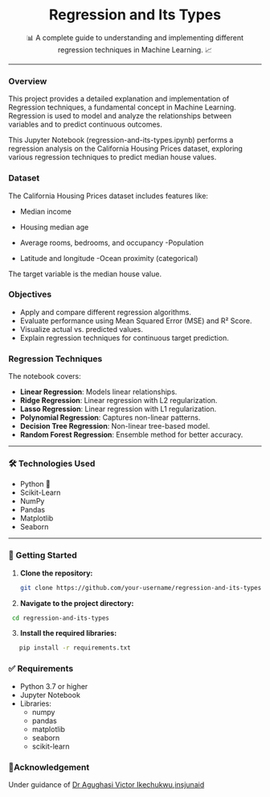 
<h1 align="center">Regression and Its Types</h1>

<p align="center">
  📊 A complete guide to understanding and implementing different regression techniques in Machine Learning. 📈
</p>

---

### Overview

This project provides a detailed explanation and implementation of Regression techniques, a fundamental concept in Machine Learning.
Regression is used to model and analyze the relationships between variables and to predict continuous outcomes.

This Jupyter Notebook (regression-and-its-types.ipynb) performs a regression analysis on the California Housing Prices dataset, exploring various regression techniques to predict median house values.

### Dataset

The California Housing Prices dataset includes features like:
- Median income



- Housing median age
- Average rooms, bedrooms, and occupancy
-Population
- Latitude and longitude
-Ocean proximity (categorical)

The target variable is the median house value.

### Objectives

- Apply and compare different regression algorithms.
- Evaluate performance using Mean Squared Error (MSE) and R² Score.
-  Visualize actual vs. predicted values.
- Explain regression techniques for continuous target prediction.

### Regression Techniques

The notebook covers:

- <b>Linear Regression</b>: Models linear relationships.
- <b>Ridge Regression</b>: Linear regression with L2 regularization.
- <b>Lasso Regression</b>: Linear regression with L1 regularization.
- <b>Polynomial Regression</b>: Captures non-linear patterns.
- <b>Decision Tree Regression</b>: Non-linear tree-based model.
- <b>Random Forest Regression</b>: Ensemble method for better accuracy.

---

### 🛠 Technologies Used

- Python 🐍
- Scikit-Learn
- NumPy
- Pandas
- Matplotlib
- Seaborn

---

### 🚀 Getting Started

1. **Clone the repository:**

   ```bash
   git clone https://github.com/your-username/regression-and-its-types.git

2. **Navigate to the project directory:**

  ```bash
   cd regression-and-its-types
```

3. **Install the required libraries:**

```bash
   pip install -r requirements.txt

```
### ✅ Requirements

- Python 3.7 or higher
- Jupyter Notebook
- Libraries:
  - numpy
  - pandas
  - matplotlib
  - seaborn
  - scikit-learn

 

### 🙌Acknowledgement
Under guidance of  [Dr Agughasi Victor Ikechukwu](https://github.com/Victor-Ikechukwu),[insjunaid](https://github.com/insjunaid)

